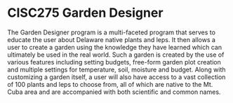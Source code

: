 # CISC275 Garden Designer

The Garden Designer program is a multi-faceted program that serves to educate the user 
about Delaware native plants and leps. It then allows a user to create 
a garden using the knowledge they have learned which can ultimately be used in the real world. 
Such a garden is created by the use of various features
 including setting budgets, free-form garden plot creation and multiple settings for temperature, soil, moisture and budget. Along with 
customizing a garden itself, a user will also have access to a vast collection of 100 plants and leps to choose
 from, all of which are native to the Mt. Cuba area and are accompanied with both scientific and common names.
